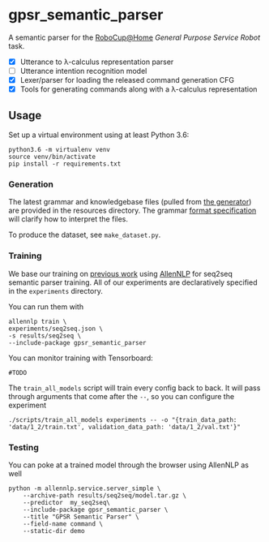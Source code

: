 # gpsr_semantic_parser

A semantic parser for the [RoboCup@Home](http://www.robocupathome.org/) _General Purpose Service Robot_ task.

* [X] Utterance to λ-calculus representation parser
* [ ] Utterance intention recognition model
* [X] Lexer/parser for loading the released command generation CFG
* [X] Tools for generating commands along with a λ-calculus representation

## Usage

Set up a virtual environment using at least Python 3.6:

    python3.6 -m virtualenv venv
    source venv/bin/activate
    pip install -r requirements.txt

### Generation

The latest grammar and knowledgebase files (pulled from [the generator](https://github.com/kyordhel/GPSRCmdGen)) are provided in the resources directory. The grammar [format specification](https://github.com/kyordhel/GPSRCmdGen/wiki/Grammar-Format-Specification) will clarify how to interpret the files.

To produce the dataset, see `make_dataset.py`.

### Training

We base our training on [previous work](https://github.com/jbkjr/allennlp_sempar) using [AllenNLP](https://allennlp.org) for seq2seq semantic parser training. All of our experiments are
declaratively specified  in the `experiments` directory.

You can run them with

    allennlp train \
    experiments/seq2seq.json \
    -s results/seq2seq \
    --include-package gpsr_semantic_parser

You can monitor training with Tensorboard:

    #TODO
    
The `train_all_models` script will train every config back to back. It will pass through arguments that come after the `--`,
so you can configure the experiment

    ./scripts/train_all_models experiments -- -o "{train_data_path: 'data/1_2/train.txt', validation_data_path: 'data/1_2/val.txt'}"

### Testing

You can poke at a trained model through the browser using AllenNLP as well

    python -m allennlp.service.server_simple \
        --archive-path results/seq2seq/model.tar.gz \
        --predictor  my_seq2seq\
        --include-package gpsr_semantic_parser \
        --title "GPSR Semantic Parser" \
        --field-name command \
        --static-dir demo